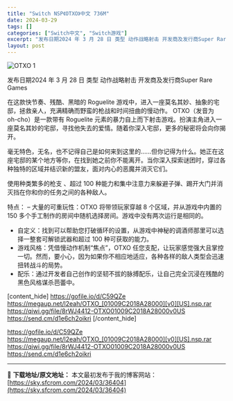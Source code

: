 ```yaml
---
title: "Switch NSP《OTXO》中文 736M"
date: 2024-03-29
tags: []
categories: ["Switch中文", "Switch游戏"]
excerpt: "发布日期2024 年 3 月 28 日 类型 动作战略射击 开发商及发行商Super Rare Games 在这款快节奏、残酷、黑暗的 Roguelite 游戏中，进入一座莫名其妙、抽象的宅邸，拯救亲人，充满精确而野蛮的枪战和时间扭曲的慢动作。 OTXO（发音为 oh-cho）是一款带有 Rogue&hellip;"
layout: post
---
```


<img class="aligncenter" src="https://sky.sfcrom.com/wp-content/uploads/2024/03/20240329123932-b9009.jpeg" alt="OTXO 1" />

发布日期2024 年 3 月 28 日
类型	动作战略射击
开发商及发行商Super Rare Games

在这款快节奏、残酷、黑暗的 Roguelite 游戏中，进入一座莫名其妙、抽象的宅邸，拯救亲人，充满精确而野蛮的枪战和时间扭曲的慢动作。
OTXO（发音为 oh-cho）是一款带有 Roguelite 元素的暴力自上而下射击游戏。扮演主角进入一座莫名其妙的宅邸，寻找他失去的爱情。随着你深入宅邸，更多的秘密将会向你揭开。

毫无特色，无名，也不记得自己是如何来到这里的……但你记得为什么。她正在这座宅邸的某个地方等你，在找到她之前你不能离开。当你深入探索谜团时，穿过各种独特的区域并结识新的盟友，面对内心的恶魔并消灭它们。

使用种类繁多的枪支
、超过 100 种能力和集中注意力来躲避子弹、踢开大门并消灭挡在你和你的任务之间的各种敌人。

特点：
– 大量的可重玩性：OTXO 将带领玩家穿越 8 个区域，并从游戏中内置的 150 多个手工制作的房间中随机选择房间。游戏中没有两次运行是相同的。
- 自定义：找到可以帮助您打破循环的设置，从游戏中神秘的调酒师那里可以选择一整套可解锁武器和超过 100 种可获取的能力。
- 游戏风格：凭借慢动作机制“焦点”，OTXO 任您支配，让玩家感觉强大且掌控一切。然而，要小心，因为如果你不相应地适应，各种各样的敌人类型会迅速扭转战斗的局势。
- 配乐：通过开发者自己创作的坚韧不拔的脉搏配乐，让自己完全沉浸在残酷的黑色风格谋杀芭蕾中。

[content_hide]
https://gofile.io/d/C59QZe
https://megaup.net/l2eah/OTXO_[01009C2018A28000][v0][US].nsp.rar
https://qiwi.gg/file/8rWJ4412-OTXO01009C2018A28000v0US
https://send.cm/d1e6ch2oikri
[/content_hide]

<!--wechatfans start-->
https://gofile.io/d/C59QZe
https://megaup.net/l2eah/OTXO_[01009C2018A28000][v0][US].nsp.rar
https://qiwi.gg/file/8rWJ4412-OTXO01009C2018A28000v0US
https://send.cm/d1e6ch2oikri
<!--wechatfans end-->

---
📖 **下载地址/原文地址：** 本文最初发布于我的博客网站：[https://sky.sfcrom.com/2024/03/36404](https://sky.sfcrom.com/2024/03/36404)
